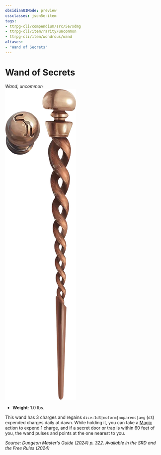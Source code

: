 ```yaml
---
obsidianUIMode: preview
cssclasses: json5e-item
tags:
- ttrpg-cli/compendium/src/5e/xdmg
- ttrpg-cli/item/rarity/uncommon
- ttrpg-cli/item/wondrous/wand
aliases: 
- "Wand of Secrets"
---
```

# Wand of Secrets
*Wand, uncommon*  
![](Інструменти%20ДМ/CLI/items/img/wand-of-secrets.webp#right)

- **Weight**: 1.0 lbs.

This wand has 3 charges and regains `dice:1d3|noform|noparens|avg` (`d3`) expended charges daily at dawn. While holding it, you can take a [Magic](Інструменти%20ДМ/CLI/rules/actions.md#Magic) action to expend 1 charge, and if a secret door or trap is within 60 feet of you, the wand pulses and points at the one nearest to you.

*Source: Dungeon Master's Guide (2024) p. 322. Available in the <span title='Systems Reference Document (5.2)'>SRD</span> and the Free Rules (2024)*